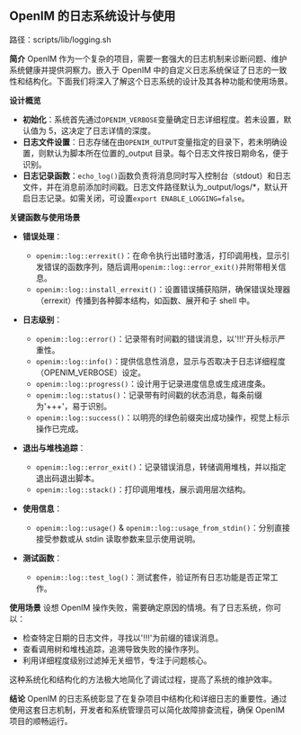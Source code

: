 <!--
 * @Author: zhangkaiwei 1126763237@qq.com
 * @Date: 2024-04-28 22:36:30
 * @LastEditors: zhangkaiwei 1126763237@qq.com
 * @LastEditTime: 2024-04-28 22:40:42
 * @FilePath: \open-im-server\docs\contrib\bash-log-zh_CN.md
 * @Description: 这是默认设置,请设置`customMade`, 打开koroFileHeader查看配置 进行设置: https://github.com/OBKoro1/koro1FileHeader/wiki/%E9%85%8D%E7%BD%AE
-->

## OpenIM 的日志系统设计与使用

路径：scripts/lib/logging.sh

**简介**
OpenIM 作为一个复杂的项目，需要一套强大的日志机制来诊断问题、维护系统健康并提供洞察力。嵌入于 OpenIM 中的自定义日志系统保证了日志的一致性和结构化。下面我们将深入了解这个日志系统的设计及其各种功能和使用场景。

**设计概览**

- **初始化**：系统首先通过`OPENIM_VERBOSE`变量确定日志详细程度。若未设置，默认值为 5，这决定了日志详情的深度。
- **日志文件设置**：日志存储在由`OPENIM_OUTPUT`变量指定的目录下，若未明确设置，则默认为脚本所在位置的\_output 目录。每个日志文件按日期命名，便于识别。
- **日志记录函数**：`echo_log()`函数负责将消息同时写入控制台（stdout）和日志文件，并在消息前添加时间戳。日志文件路径默认为\_output/logs/\*，默认开启日志记录。如需关闭，可设置`export ENABLE_LOGGING=false`。

**关键函数与使用场景**

- **错误处理**：

  - `openim::log::errexit()`：在命令执行出错时激活，打印调用栈，显示引发错误的函数序列，随后调用`openim::log::error_exit()`并附带相关信息。
  - `openim::log::install_errexit()`：设置错误捕获陷阱，确保错误处理器（errexit）传播到各种脚本结构，如函数、展开和子 shell 中。

- **日志级别**：

  - `openim::log::error()`：记录带有时间戳的错误消息，以'!!!'开头标示严重性。
  - `openim::log::info()`：提供信息性消息，显示与否取决于日志详细程度（OPENIM_VERBOSE）设定。
  - `openim::log::progress()`：设计用于记录进度信息或生成进度条。
  - `openim::log::status()`：记录带有时间戳的状态消息，每条前缀为'+++'，易于识别。
  - `openim::log::success()`：以明亮的绿色前缀突出成功操作，视觉上标示操作已完成。

- **退出与堆栈追踪**：

  - `openim::log::error_exit()`：记录错误消息，转储调用堆栈，并以指定退出码退出脚本。
  - `openim::log::stack()`：打印调用堆栈，展示调用层次结构。

- **使用信息**：

  - `openim::log::usage()` & `openim::log::usage_from_stdin()`：分别直接接受参数或从 stdin 读取参数来显示使用说明。

- **测试函数**：
  - `openim::log::test_log()`：测试套件，验证所有日志功能是否正常工作。

**使用场景**
设想 OpenIM 操作失败，需要确定原因的情境。有了日志系统，你可以：

- 检查特定日期的日志文件，寻找以'!!!'为前缀的错误消息。
- 查看调用树和堆栈追踪，追溯导致失败的操作序列。
- 利用详细程度级别过滤掉无关细节，专注于问题核心。

这种系统化和结构化的方法极大地简化了调试过程，提高了系统的维护效率。

**结论**
OpenIM 的日志系统彰显了在复杂项目中结构化和详细日志的重要性。通过使用这套日志机制，开发者和系统管理员可以简化故障排查流程，确保 OpenIM 项目的顺畅运行。
